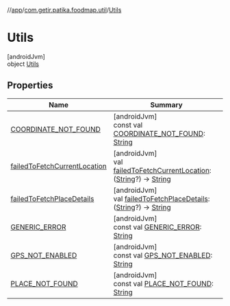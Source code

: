//[app](../../../index.md)/[com.getir.patika.foodmap.util](../index.md)/[Utils](index.md)

# Utils

[androidJvm]\
object [Utils](index.md)

## Properties

| Name | Summary |
|---|---|
| [COORDINATE_NOT_FOUND](-c-o-o-r-d-i-n-a-t-e_-n-o-t_-f-o-u-n-d.md) | [androidJvm]<br>const val [COORDINATE_NOT_FOUND](-c-o-o-r-d-i-n-a-t-e_-n-o-t_-f-o-u-n-d.md): [String](https://kotlinlang.org/api/latest/jvm/stdlib/kotlin/-string/index.html) |
| [failedToFetchCurrentLocation](failed-to-fetch-current-location.md) | [androidJvm]<br>val [failedToFetchCurrentLocation](failed-to-fetch-current-location.md): ([String](https://kotlinlang.org/api/latest/jvm/stdlib/kotlin/-string/index.html)?) -&gt; [String](https://kotlinlang.org/api/latest/jvm/stdlib/kotlin/-string/index.html) |
| [failedToFetchPlaceDetails](failed-to-fetch-place-details.md) | [androidJvm]<br>val [failedToFetchPlaceDetails](failed-to-fetch-place-details.md): ([String](https://kotlinlang.org/api/latest/jvm/stdlib/kotlin/-string/index.html)?) -&gt; [String](https://kotlinlang.org/api/latest/jvm/stdlib/kotlin/-string/index.html) |
| [GENERIC_ERROR](-g-e-n-e-r-i-c_-e-r-r-o-r.md) | [androidJvm]<br>const val [GENERIC_ERROR](-g-e-n-e-r-i-c_-e-r-r-o-r.md): [String](https://kotlinlang.org/api/latest/jvm/stdlib/kotlin/-string/index.html) |
| [GPS_NOT_ENABLED](-g-p-s_-n-o-t_-e-n-a-b-l-e-d.md) | [androidJvm]<br>const val [GPS_NOT_ENABLED](-g-p-s_-n-o-t_-e-n-a-b-l-e-d.md): [String](https://kotlinlang.org/api/latest/jvm/stdlib/kotlin/-string/index.html) |
| [PLACE_NOT_FOUND](-p-l-a-c-e_-n-o-t_-f-o-u-n-d.md) | [androidJvm]<br>const val [PLACE_NOT_FOUND](-p-l-a-c-e_-n-o-t_-f-o-u-n-d.md): [String](https://kotlinlang.org/api/latest/jvm/stdlib/kotlin/-string/index.html) |
